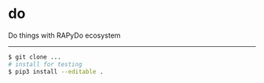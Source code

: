 # do
Do things with RAPyDo ecosystem

---

```bash
$ git clone ...
# install for testing
$ pip3 install --editable .
```



